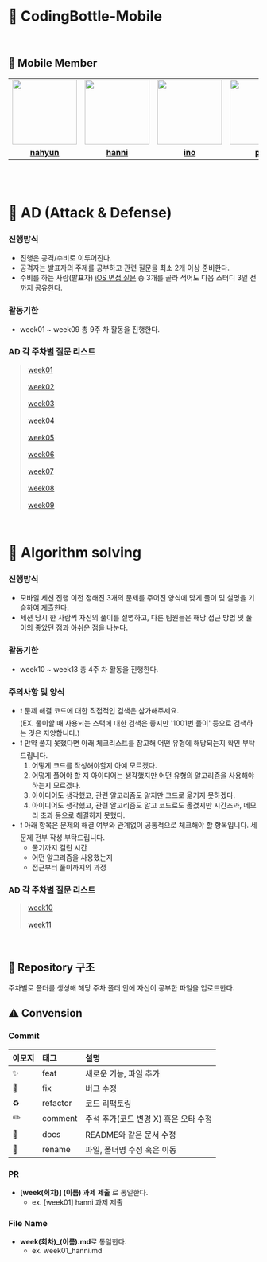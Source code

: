# 📱 CodingBottle-Mobile

<br>

## 💖 Mobile Member

<table>
 <tr>
    <td align="center"><a href="https://github.com/Surviveyeomi"><img src="https://avatars.githubusercontent.com/u/108610989?v=4" width="130px;" alt=""></a></td>
    <td align="center"><a href="https://github.com/hanni66"><img src="https://avatars.githubusercontent.com/u/72500673?v=4" width="130px;" alt=""></a></td>
    <td align="center"><a href="https://github.com/inhomun"><img src="https://avatars.githubusercontent.com/u/101095144?v=4" width="130px;" alt=""></a></td>
    <td align="center"><a href="https://github.com/ParkSY0919"><img src="https://avatars.githubusercontent.com/u/114901417?v=4" width="130px;" alt=""></a></td>
    <td align="center"><a href="https://github.com/devpark435"><img src="https://avatars.githubusercontent.com/u/112539563?v=4" width="130px;" alt=""></a></td>
    <td align="center"><a href="https://github.com/0420yun"><img src="https://avatars.githubusercontent.com/u/90887498?v=4" width="130px;" alt=""></a></td>
  </tr>
  <tr>
    <td align="center"><a href="https://github.com/Surviveyeomi"><b>nahyun</b></a></td>
    <td align="center"><a href="https://github.com/hanni66"><b>hanni</b></a></td>
    <td align="center"><a href="https://github.com/inhomun"><b>ino</b></a></td>
    <td align="center"><a href="https://github.com/ParkSY0919"><b>psy</b></a></td>
    <td align="center"><a href="https://github.com/devpark435"><b>hyunryeol</b></a></td>
    <td align="center"><a href="https://github.com/0420yun"><b>rosé</b></a></td>
  </tr>
  </table>

<br></br>

# 🌟 AD (Attack & Defense)

### 진행방식

- 진행은 공격/수비로 이루어진다.
- 공격자는 발표자의 주제를 공부하고 관련 질문을 최소 2개 이상 준비한다.
- 수비를 하는 사람(발표자) [iOS 면접 질문](https://github.com/JeaSungLEE/iOSInterviewquestions) 중 3개를 골라 적어도 다음 스터디 3일 전까지 공유한다.

### 활동기한

- week01 ~ week09 총 9주 차 활동을 진행한다.

### AD 각 주차별 질문 리스트

> [week01](https://github.com/codingBottle/codingBottle-MOBILE/blob/main/week01/week01_question.md) <br></br> [week02](https://github.com/codingBottle/codingBottle-MOBILE/blob/main/week02/week02_question.md) <br></br> [week03](https://github.com/codingBottle/codingBottle-MOBILE/blob/main/week03/week03_question.md) <br></br> [week04](https://github.com/codingBottle/codingBottle-MOBILE/blob/main/week04/week04_question.md) <br></br> [week05](https://github.com/codingBottle/codingBottle-MOBILE/blob/main/week05/week05_question.md) <br></br> [week06](https://github.com/codingBottle/codingBottle-MOBILE/blob/main/week06/week06_question.md) <br></br> [week07](https://github.com/codingBottle/codingBottle-MOBILE/blob/main/week07/week07_question.md) <br></br> [week08](https://github.com/codingBottle/codingBottle-MOBILE/blob/main/week08/week08_question.md) <br></br> [week09](https://github.com/codingBottle/codingBottle-MOBILE/blob/main/week09/week09_question.md) <br>

<br>

# 🌟 Algorithm solving

### 진행방식

- 모바일 세션 진행 이전 정해진 3개의 문제를 주어진 양식에 맞게 풀이 및 설명을 기술하여 제출한다.
- 세션 당시 한 사람씩 자신의 풀이를 설명하고, 다른 팀원들은 해당 접근 방법 및 풀이의 좋았던 점과 아쉬운 점을 나눈다.

### 활동기한

- week10 ~ week13 총 4주 차 활동을 진행한다.

### 주의사항 및 양식

- ❗️ 문제 해결 코드에 대한 직접적인 검색은 삼가해주세요.<br>
  (EX. 풀이할 때 사용되는 스택에 대한 검색은 좋지만 '1001번 풀이' 등으로 검색하는 것은 지양합니다.)
- ❗️ 만약 풀지 못했다면 아래 체크리스트를 참고해 어떤 유형에 해당되는지 확인 부탁드립니다.
  1. 어떻게 코드를 작성해야할지 아예 모르겠다.
  2. 어떻게 풀어야 할 지 아이디어는 생각했지만 어떤 유형의 알고리즘을 사용해야하는지 모르겠다.
  3. 아이디어도 생각했고, 관련 알고리즘도 알지만 코드로 옮기지 못하겠다.
  4. 아이디어도 생각했고, 관련 알고리즘도 알고 코드로도 옮겼지만 시간초과, 메모리 초과 등으로 해결하지 못했다.
- ❗️ 아래 항목은 문제의 해결 여부와 관계없이 공통적으로 체크해야 할 항목입니다. 세 문제 전부 작성 부탁드립니다.
  - 풀기까지 걸린 시간
  - 어떤 알고리즘을 사용했는지
  - 접근부터 풀이까지의 과정

### AD 각 주차별 질문 리스트

> [week10](https://github.com/codingBottle/codingBottle-MOBILE/blob/main/week10/week10_AlgorithmList.md) <br></br> [week11](https://github.com/codingBottle/codingBottle-MOBILE/blob/main/week11/week11_AlgorithmList.md) <br>

<br>

## 🛟 Repository 구조

주차별로 폴더를 생성해 해당 주차 폴더 안에 자신이 공부한 파일을 업로드한다.

## ⚠️ Convension

### Commit

| 이모지 | 태그     | 설명                                  |
| :----- | :------- | :------------------------------------ |
| ✨     | feat     | 새로운 기능, 파일 추가                |
| 🐛     | fix      | 버그 수정                             |
| ♻️     | refactor | 코드 리팩토링                         |
| ✏️     | comment  | 주석 추가(코드 변경 X) 혹은 오타 수정 |
| 📝     | docs     | README와 같은 문서 수정               |
| 🚚     | rename   | 파일, 폴더명 수정 혹은 이동           |

### PR

- **[week(회차)] (이름) 과제 제출** 로 통일한다.
  - ex. [week01] hanni 과제 제출

### File Name

- **week(회차)\_(이름).md**로 통일한다.
  - ex. week01_hanni.md
